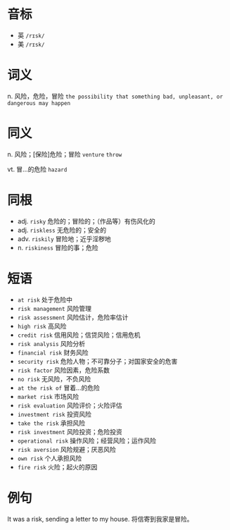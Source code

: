 # 音标

- 英 `/rɪsk/`
- 美 `/rɪsk/`

# 词义

n. 风险，危险，冒险
`the possibility that something bad, unpleasant, or dangerous may happen`

# 同义

n. 风险；[保险]危险；冒险
`venture` `throw`

vt. 冒…的危险
`hazard`

# 同根

- adj. `risky` 危险的；冒险的；（作品等）有伤风化的
- adj. `riskless` 无危险的；安全的
- adv. `riskily` 冒险地；近乎淫秽地
- n. `riskiness` 冒险的事；危险

# 短语

- `at risk` 处于危险中
- `risk management` 风险管理
- `risk assessment` 风险估计，危险率估计
- `high risk` 高风险
- `credit risk` 信用风险；信贷风险；信用危机
- `risk analysis` 风险分析
- `financial risk` 财务风险
- `security risk` 危险人物；不可靠分子；对国家安全的危害
- `risk factor` 风险因素，危险系数
- `no risk` 无风险，不负风险
- `at the risk of` 冒着…的危险
- `market risk` 市场风险
- `risk evaluation` 风险评价；火险评估
- `investment risk` 投资风险
- `take the risk` 承担风险
- `risk investment` 风险投资；危险投资
- `operational risk` 操作风险；经营风险；运作风险
- `risk aversion` 风险规避；厌恶风险
- `own risk` 个人承担风险
- `fire risk` 火险；起火的原因

# 例句

It was a risk, sending a letter to my house.
将信寄到我家是冒险。


